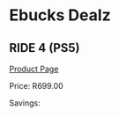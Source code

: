 
# Ebucks Dealz
## RIDE 4 (PS5)
[Product Page](https://www.ebucks.com/web/shop/productSelected.do?prodId=1146592469&catId=724351586)

Price: R699.00

Savings: 


	